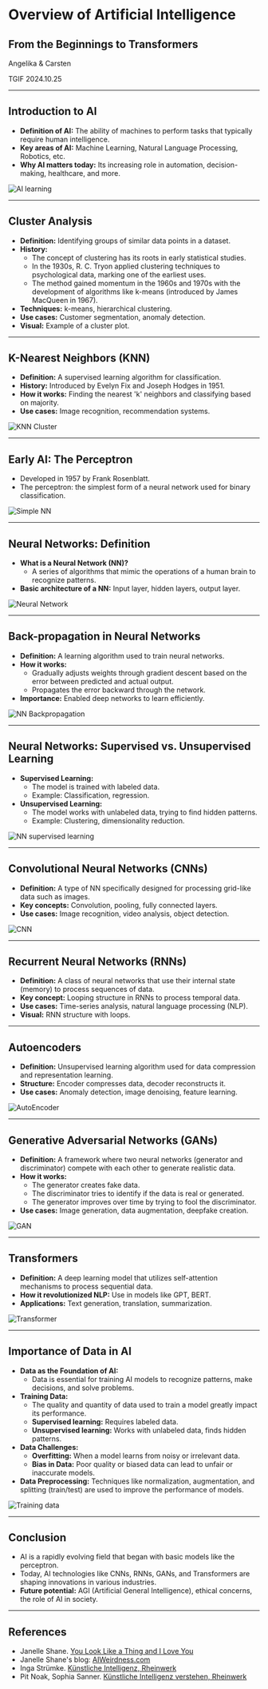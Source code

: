 # Overview of Artificial Intelligence
## From the Beginnings to Transformers

Angelika & Carsten

TGIF 2024.10.25

---

## Introduction to AI
- **Definition of AI:** The ability of machines to perform tasks that typically require human intelligence.
- **Key areas of AI:** Machine Learning, Natural Language Processing, Robotics, etc.
- **Why AI matters today:** Its increasing role in automation, decision-making, healthcare, and more.

![AI learning](images/book/janelle-ki/3-65_AI-learning.jpeg)

---

## Cluster Analysis
- **Definition:** Identifying groups of similar data points in a dataset.
- **History:** 
  - The concept of clustering has its roots in early statistical studies.
  - In the 1930s, R. C. Tryon applied clustering techniques to psychological data, marking one of the earliest uses.
  - The method gained momentum in the 1960s and 1970s with the development of algorithms like k-means (introduced by James MacQueen in 1967).
- **Techniques:** k-means, hierarchical clustering.
- **Use cases:** Customer segmentation, anomaly detection.
- **Visual:** Example of a cluster plot.

---

## K-Nearest Neighbors (KNN)
- **Definition:** A supervised learning algorithm for classification.
- **History:** Introduced by Evelyn Fix and Joseph Hodges in 1951.
- **How it works:** Finding the nearest 'k' neighbors and classifying based on majority.
- **Use cases:** Image recognition, recommendation systems.

![KNN Cluster](images/book/sophia-ki/9-6_KNN-Cluster.jpeg)

---

## Early AI: The Perceptron
- Developed in 1957 by Frank Rosenblatt.
- The perceptron: the simplest form of a neural network used for binary classification.

![Simple NN](images/book/sophia-ki/10-6_NN-simple.jpeg)

---

## Neural Networks: Definition
- **What is a Neural Network (NN)?**
  - A series of algorithms that mimic the operations of a human brain to recognize patterns.
- **Basic architecture of a NN:** Input layer, hidden layers, output layer.

![Neural Network](images/book/inga-ki/2-5_NN.jpeg)

---

## Back-propagation in Neural Networks
- **Definition:** A learning algorithm used to train neural networks.
- **How it works:**
  - Gradually adjusts weights through gradient descent based on the error between predicted and actual output.
  - Propagates the error backward through the network.
- **Importance:** Enabled deep networks to learn efficiently.

![NN Backpropagation](images/book/sophia-ki/12-0_NN-backpropagation.jpeg)

---

## Neural Networks: Supervised vs. Unsupervised Learning
- **Supervised Learning:**
  - The model is trained with labeled data.
  - Example: Classification, regression.
- **Unsupervised Learning:**
  - The model works with unlabeled data, trying to find hidden patterns.
  - Example: Clustering, dimensionality reduction.

![NN supervised learning](images/book/sophia-ki/11-2_NN-supervised.jpeg)

---

## Convolutional Neural Networks (CNNs)
- **Definition:** A type of NN specifically designed for processing grid-like data such as images.
- **Key concepts:** Convolution, pooling, fully connected layers.
- **Use cases:** Image recognition, video analysis, object detection.

![CNN](images/book/janelle-ki/3-73_CNN-2.jpeg)

---

## Recurrent Neural Networks (RNNs)
- **Definition:** A class of neural networks that use their internal state (memory) to process sequences of data.
- **Key concept:** Looping structure in RNNs to process temporal data.
- **Use cases:** Time-series analysis, natural language processing (NLP).
- **Visual:** RNN structure with loops.

---

## Autoencoders
- **Definition:** Unsupervised learning algorithm used for data compression and representation learning.
- **Structure:** Encoder compresses data, decoder reconstructs it.
- **Use cases:** Anomaly detection, image denoising, feature learning.

![AutoEncoder](images/book/inga-ki/5-2_AutoEncoder.jpeg)

---

## Generative Adversarial Networks (GANs)
- **Definition:** A framework where two neural networks (generator and discriminator) compete with each other to generate realistic data.
- **How it works:** 
  - The generator creates fake data.
  - The discriminator tries to identify if the data is real or generated.
  - The generator improves over time by trying to fool the discriminator.
- **Use cases:** Image generation, data augmentation, deepfake creation.

![GAN](images/book/inga-ki/5-1_GAN.jpeg)

---

## Transformers
- **Definition:** A deep learning model that utilizes self-attention mechanisms to process sequential data.
- **How it revolutionized NLP:** Use in models like GPT, BERT.
- **Applications:** Text generation, translation, summarization.

![Transformer](images/book/sophia-ki/14-1_Transformer.jpeg)

---

## Importance of Data in AI
- **Data as the Foundation of AI:** 
  - Data is essential for training AI models to recognize patterns, make decisions, and solve problems.
- **Training Data:** 
  - The quality and quantity of data used to train a model greatly impact its performance.
  - **Supervised learning:** Requires labeled data.
  - **Unsupervised learning:** Works with unlabeled data, finds hidden patterns.
- **Data Challenges:**
  - **Overfitting:** When a model learns from noisy or irrelevant data.
  - **Bias in Data:** Poor quality or biased data can lead to unfair or inaccurate models.
- **Data Preprocessing:** Techniques like normalization, augmentation, and splitting (train/test) are used to improve the performance of models.

![Training data](images/book/sophia-ki/11-1_training-data.jpeg)

---

## Conclusion
- AI is a rapidly evolving field that began with basic models like the perceptron.
- Today, AI technologies like CNNs, RNNs, GANs, and Transformers are shaping innovations in various industries.
- **Future potential:** AGI (Artificial General Intelligence), ethical concerns, the role of AI in society.

---

## References
- Janelle Shane. [You Look Like a Thing and I Love You](https://www.janelleshane.com/book-you-look-like-a-thing)
- Janelle Shane's blog: [AIWeirdness.com](https://www.aiweirdness.com)
- Inga Strümke. [Künstliche Intelligenz, Rheinwerk](https://www.rheinwerk-verlag.de/kuenstliche-intelligenz-wie-sie-funktioniert-und-was-sie-fuer-uns-bedeutet/)
- Pit Noak, Sophia Sanner. [Künstliche Intelligenz verstehen, Rheinwerk](https://www.rheinwerk-verlag.de/kuenstliche-intelligenz-verstehen-eine-spielerische-einfuehrung/)
